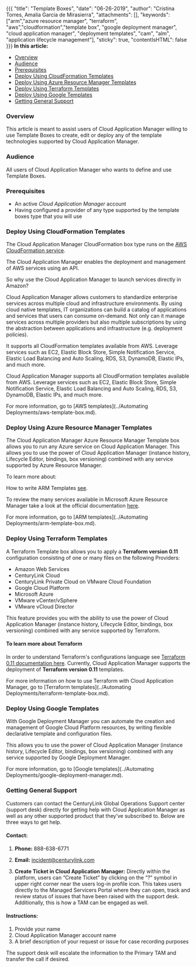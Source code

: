 {{{ "title": "Template Boxes",
"date": "06-26-2019",
"author": "Cristina Torres, Amalia Garcia de Mirasierra",
"attachments": [],
"keywords": ["arm","azure resource manager", "terraform", "aws","cloudformation","template box", "google deployment manager",  "cloud application manager", "deployment templates", "cam", "alm", "application lifecycle management"],
"sticky": true,
"contentIsHTML": false
}}}
**In this article:**

* [Overview](#overview)
* [Audience](#audience)
* [Prerequisites](#prerequisites)
* [Deploy Using CloudFormation Templates](#deploy-using-cloudformation-templates)
* [Deploy Using Azure Resource Manager Templates](#deploy-using-azure-resource-manager-templates)
* [Deploy Using Terraform Templates](#deploy-using-terraform-templates)
* [Deploy Using Google Templates](#deploy-using-google-templates)
* [Getting General Support](#getting-general-support)

### Overview

This article is meant to assist users of Cloud Application Manager willing to use Template Boxes to create, edit or deploy any of the template technologies supported by Cloud Application Manager.

### Audience

All users of Cloud Application Manager who wants to define and use Template Boxes.

### Prerequisites

* An active *Cloud Application Manager* account
* Having configured a provider of any type supported by the template boxes type that you will use

### Deploy Using CloudFormation Templates

The Cloud Application Manager CloudFormation box type runs on the [AWS CloudFormation service](https://docs.aws.amazon.com/AWSCloudFormation/latest/UserGuide/Welcome.html).

The Cloud Application Manager enables the deployment and management of AWS services using an API.

So why use the Cloud Application Manager to launch services directly in Amazon?

Cloud Application Manager allows customers to standardize enterprise services across multiple cloud and infrastructure environments. By using cloud native templates, IT organizations can build a catalog of applications and services that users can consume on-demand. Not only can it manage services across multiple providers but also multiple subscriptions by using the abstraction between applications and infrastructure (e.g. deployment policies).

It supports all CloudFormation templates available from AWS. Leverage services such as EC2, Elastic Block Store, Simple Notification Service, Elastic Load Balancing and Auto Scaling, RDS, S3, DynamoDB, Elastic IPs, and much more.

Cloud Application Manager supports all CloudFormation templates available from AWS. Leverage services such as EC2, Elastic Block Store, Simple Notification Service, Elastic Load Balancing and Auto Scaling, RDS, S3, DynamoDB, Elastic IPs, and much more.

For more information, go to [AWS templates](../Automating Deployments/aws-template-box.md).

### Deploy Using Azure Resource Manager Templates

The Cloud Application Manager Azure Resource Manager Template box allows you to run any Azure service on Cloud Application Manager. This allows you to use the power of Cloud Application Manager (instance history, Lifecycle Editor, bindings, box versioning) combined with any service supported by Azure Resource Manager.

To learn more about:

How to write ARM Templates [see](https://docs.microsoft.com/en-us/azure/azure-resource-manager/resource-group-authoring-templates).

To review the many services available in Microsoft Azure Resource Manager take a look at the official documentation [here](https://docs.microsoft.com/en-us/azure/azure-resource-manager/resource-manager-supported-services).

For more information, go to [ARM templates](../Automating Deployments/arm-template-box.md).

### Deploy Using Terraform Templates

A Terraform Template box allows you to apply a **Terraform version 0.11** configuration consisting of one or many files on the following Providers:

* Amazon Web Services
* CenturyLink Cloud
* CenturyLink Private Cloud on VMware Cloud Foundation
* Google Cloud Platform
* Microsoft Azure
* VMware vCenter/vSphere
* VMware vCloud Director

This feature provides you with the ability to use the power of Cloud Application Manager (instance history, Lifecycle Editor, bindings, box versioning) combined with any service supported by Terraform.

#### To learn more about Terraform

In order to understand Terraform's configurations language see [Terraform 0.11 documentation here](https://www.terraform.io/docs/configuration-0-11/index.html). Currently, Cloud Application Manager supports the deployment of **Terraform version 0.11** templates.

For more information on how to use Terraform with Cloud Application Manager, go to [Terraform templates](../Automating Deployments/terraform-template-box.md).

### Deploy Using Google Templates

With Google Deployment Manager you can automate the creation and management of Google Cloud Platform resources, by writing flexible declarative template and configuration files.

This allows you to use the power of Cloud Application Manager (instance history, Lifecycle Editor, bindings, box versioning) combined with any service supported by Google Deployment Manager.

For more information, go to [Google templates](../Automating Deployments/google-deployment-manager.md).

### Getting General Support

Customers can contact the CenturyLink Global Operations Support center (support desk) directly for getting help with Cloud Application Manager as well as any other supported product that they’ve subscribed to.  Below are three ways to get help.

#### Contact:

1. **Phone:** 888-638-6771

2. **Email:** incident@centurylink.com

3. **Create Ticket in Cloud Application Manager:** Directly within the platform, users can “Create Ticket” by clicking on the “?” symbol in upper right corner near the users log-in profile icon.  This takes users directly to the Managed Servicers Portal where they can open, track and review status of issues that have been raised with the support desk.  Additionally, this is how a TAM can be engaged as well.

#### Instructions:

1. Provide your name
2. Cloud Application Manager account name
3. A brief description of your request or issue for case recording purposes

The support desk will escalate the information to the Primary TAM and transfer the call if desired.
